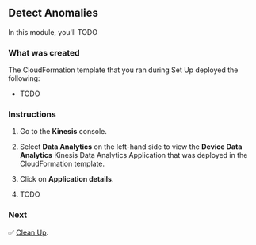 ## Detect Anomalies

In this module, you'll TODO

### What was created

The CloudFormation template that you ran during Set Up deployed the following:

* TODO

### Instructions
1. Go to the **Kinesis** console.

1. Select **Data Analytics** on the left-hand side to view the **Device Data Analytics** Kinesis Data Analytics Application that was deployed in the CloudFormation template.

1. Click on **Application details**.

1. TODO

### Next

:white_check_mark: [Clean Up][cleanup].

[cleanup]: ../4_CleanUp/